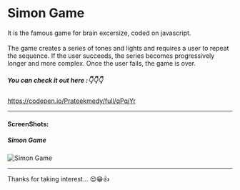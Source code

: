 # Simon Game

It is the famous game for brain excersize, coded on javascript.<br /><br />
The game creates a series of tones and lights and requires a user to repeat the sequence. If the user succeeds, the series becomes progressively longer and more complex. Once the user fails, the game is over.

##### You can check it out here :👇👇👇 

https://codepen.io/Prateekmedy/full/qPqjYr

---

#### ScreenShots:

##### Simon Game
![Simon Game]()

---
Thanks for taking interest... 😍😁👍
